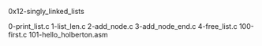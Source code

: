0x12-singly_linked_lists

0-print_list.c 
1-list_len.c 
2-add_node.c 
3-add_node_end.c 
4-free_list.c 
100-first.c 
101-hello_holberton.asm 


